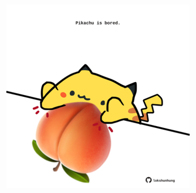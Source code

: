 <!-- built at 17/03/2021, 22:01:43 UTC -->
<p align="center">
  <img width="500" height="500" src="./ReadmeImage.svg">
</p>

